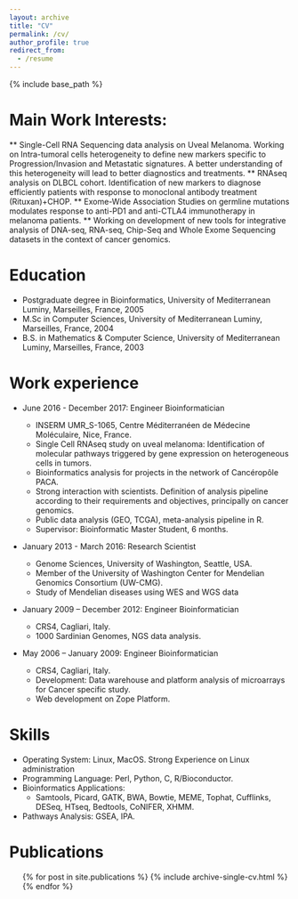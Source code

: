 ```yaml
---
layout: archive
title: "CV"
permalink: /cv/
author_profile: true
redirect_from:
  - /resume
---
```


{% include base_path %}

Main Work Interests:
======

** Single-Cell RNA Sequencing data analysis on Uveal Melanoma. Working on Intra-tumoral cells heterogeneity to define new markers specific to Progression/Invasion and Metastatic signatures. A better understanding of this heterogeneity will lead to better diagnostics and treatments.
** RNAseq analysis on DLBCL cohort. Identification of new markers to diagnose efficiently patients with response to monoclonal antibody treatment (Rituxan)+CHOP.
** Exome-Wide Association Studies on germline mutations modulates response to anti-PD1 and anti-CTLA4 immunotherapy in melanoma patients.
** Working on development of new tools for integrative analysis of DNA-seq, RNA-seq, Chip-Seq and Whole Exome Sequencing datasets in the context of cancer genomics.

Education
======
* Postgraduate degree in Bioinformatics, University of Mediterranean Luminy, Marseilles, France, 2005
* M.Sc in Computer Sciences, University of Mediterranean Luminy, Marseilles, France, 2004
* B.S. in Mathematics & Computer Science, University of Mediterranean Luminy, Marseilles, France, 2003

Work experience
======
* June 2016 - December 2017: Engineer Bioinformatician
  * INSERM UMR_S-1065, Centre Méditerranéen de Médecine Moléculaire, Nice, France.
  * Single Cell RNAseq study on uveal melanoma: Identification of molecular pathways triggered by gene expression on heterogeneous cells in tumors.
  * Bioinformatics analysis for projects in the network of Cancéropôle PACA.
  * Strong interaction with scientists. Definition of analysis pipeline according to their requirements and objectives, principally on cancer genomics.
  * Public data analysis (GEO, TCGA), meta-analysis pipeline in R.
  * Supervisor: Bioinformatic Master Student, 6 months.

* January 2013 - March 2016: Research Scientist
  * Genome Sciences, University of Washington, Seattle, USA.
  * Member of the University of Washington Center for Mendelian Genomics Consortium (UW-CMG).
  * Study of Mendelian diseases using WES and WGS data

* January 2009 – December 2012: Engineer Bioinformatician
  * CRS4, Cagliari, Italy.
  * 1000 Sardinian Genomes, NGS data analysis.

* May 2006 – January 2009: Engineer Bioinformatician
  * CRS4, Cagliari, Italy.
  * Development: Data warehouse and platform analysis of microarrays for Cancer specific study.
  * Web development on Zope Platform.

Skills
======
* Operating System: Linux, MacOS. Strong Experience on Linux administration
* Programming Language: Perl, Python, C, R/Bioconductor.
* Bioinformatics Applications:
  * Samtools, Picard, GATK, BWA, Bowtie, MEME, Tophat, Cufflinks, DESeq, HTseq, Bedtools, CoNIFER, XHMM.
* Pathways Analysis: GSEA, IPA.

Publications
======
  <ul>{% for post in site.publications %}
    {% include archive-single-cv.html %}
  {% endfor %}</ul>

